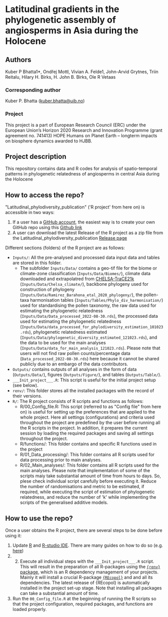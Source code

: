 # Latitudinal gradients in the phylogenetic assembly of angiosperms in Asia during the Holocene

## Authors
Kuber P Bhatta1*, Ondřej Mottl, Vivian A. Felde1, John-Arvid Grytnes, Triin Reitalu, Hilary H. Birks, H. John B. Birks, Ole R Vetaas

### Corresponding author
Kuber P. Bhatta (kuber.bhatta@uib.no)

### Project
This project is a part of European Research Council (ERC) under the European Union’s Horizon 2020 Research and Innovation Programme (grant agreement no. 741413) HOPE Humans on Planet Earth – longterm impacts on biosphere dynamics awarded to HJBB.

## Project description
This repository contains data and R codes for analysis of spatio-temporal patterns in phylogenetic relatedness of angiosperms in central Asia during the Holocene

## How to access the repo?
"Latitudinal_phylodiversity_publication" ('R project' from here on) is accessible in two ways:
1. If a user has a [GitHub account](https://github.com/), the easiest way is to create your own GitHub repo using this [Github link](https://github.com/HOPE-UIB-BIO/Latitudinal_phylodiversity_publication)
2. A user can download the latest Release of the R project as a zip file from the Latitudinal_phylodiversity_publication [Release page](https://github.com/HOPE-UIB-BIO/Latitudinal_phylodiversity_publication/releases/new)

Different sections (folders) of the R project are as follows:
- `Inputs/`: All the pre-analysed and processed data input data and tables are stored in this folder.
  - The subfolder `Inputs/Data/` contains a geo-tif file for the biome or climate-zone classification (`Inputs/Data/Biomes/`), climate data downloaded and extrapolatred from [CHELSA-TraCE21k](https://chelsa-climate.org/chelsa-trace21k/) (`Inputs/Data/Chelsa_climate/`), backbone phylogeny used for construction of phylogeny (`Inputs/Data/Ramirez_Barahona_etal_2020_phylogeny/`), the pollen-taxa harmonisation tables (`Inputs/Tables/Phylo_div_harmonisation/`) used for standardising the pollen taxonomy, the raw data used for estimating the phylogenetic relatedness (`Inputs/Data/Data_processed_2022-08-30.rds`), the processed data used for estimating the phylogenetic relatedness (`Inputs/Data/data_processed_for_phylodiversity_estimation_101023.rds`), phylogenetic relatedness estimated (`Inputs/Data/phylogenetic_diversity_estimated_121023.rds`), and the data to be used for the main analyses (`Inputs/Data/data_for_main_analysis_121023.rds`). 
Please note that users will not find raw pollen counts/percentage data (`Data_processed_2022-08-30.rds`) here because it cannot be shared publicly due to an embargo of the data contributors. 
- `Outputs/` contains outputs of all analyses in the form of data (`Outputs/Data/`), figures (`Outputs/Figure/`), and tables (`Outputs/Table/`).
- `___Init_project___.R`: This script is useful for the initial project setup (see below).
- `renv/`: This folder stores all the installed packages with the record of their versions.
- `R/`: The R project consists of R scripts and functions as follows:
  - R/00_Config_file.R: This script (referred to as "Config file" from here on) is useful for setting up the preferences that are applied to the whole project. Here all settings (configurations) and criteria used throughout the project are predefined by the user before running all the R scripts in the project. In addition, it prepares the current session by loading the required packages and saving all settings throughout the project.
  - R/functions/: This folder contains and specific R functions used in the project
  - R/01_Data_processing/: This folder contains all R scripts used for data processing prior to main analyses. 
  - R/02_Main_analyses/: This folder contains all R scripts used for the main analyses. Please note that implementation of some of the scripts maiy take substantial amount of time from hours to days. So, plese check individual script carefully before executing it. Reduce the number of randomisations and metric to be estimated, if required, while executing the script of estimation of phylogenetic relatedness, and reduce the number of 'k' while implementing the scripts of the generalised additive models.

## How to use the repo?
Once a user obtains the R project, there are several steps to be done before using it:

1. Update [R](https://en.wikipedia.org/wiki/R_(programming_language)) and [R-studio IDE](https://posit.co/products/open-source/rstudio/). There are many guides on how to do so (e.g. [here](https://jennhuck.github.io/workshops/install_update_R.html))
2. 2. Execute all individual steps with the `___Init_project___.R` script. This will result in the preparation of all R-packages using the [`{renv}` package](https://rstudio.github.io/renv/articles/renv.html), which is an R dependency management of your projects. Mainly it will install a crucial R-package [`{REcopol}`](https://github.com/HOPE-UIB-BIO/R-Ecopol-package) and and all its dependencies. The latest release of {REcopol} is automatically installed in the project set-up stage. Note that installing all packages can take a substantial amount of time.
3. Run the `00_Config_file.R` at the beginning of running the R scripts so that the project configuration, required packages, and functions are loaded properly.

